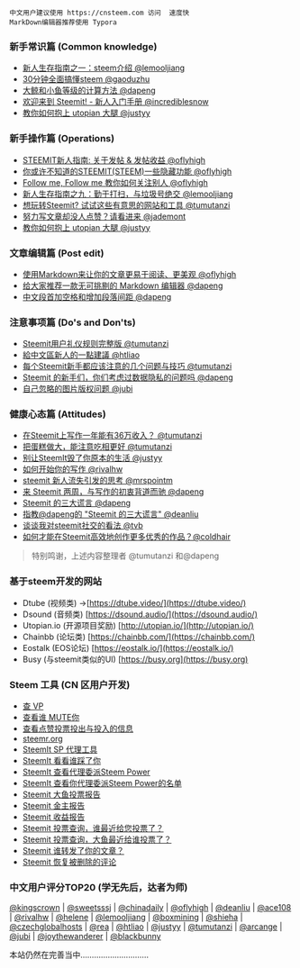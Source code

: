 ````
中文用户建议使用 https://cnsteem.com 访问  速度快
MarkDown编辑器推荐使用 Typora
````
### 新手常识篇 (Common knowledge)

- [新人生存指南之一：steem介绍 @lemooljiang](https://cnsteem.com/steemit/@lemooljiang/3f5j36-steem)
- [30分钟全面搞懂steem @gaoduzhu](https://cnsteem.com/steem/@gaoduzhu/steem)
- [大鲸和小鱼等级的计算方法 @dapeng](https://cnsteem.com/cn/@dapeng/definition-of-small-fish-and-big-whale-on-steemit)
- [欢迎来到 Steemit! - 新人入门手册 @incrediblesnow](https://cnsteem.com/cn/@incrediblesnow/jklx2-steemit)
- [教你如何抱上 utopian 大腿 @justyy](https://cnsteem.com/cn/@justyy/utopian)

### 新手操作篇 (Operations)

- [STEEMIT新人指南: 关于发帖 & 发帖收益 @oflyhigh](https://cnsteem.com/steemit/@oflyhigh/steemit-and)
- [你或许不知道的STEEMIT(STEEM)一些隐藏功能 @oflyhigh](https://cnsteem.com/cn/@oflyhigh/steemit-steem)
- [Follow me, Follow me 教你如何关注别人 @oflyhigh](https://cnsteem.com/cn/@oflyhigh/follow-me-follow-me)
- [新人生存指南之九：勤于打扫，与垃圾号绝交 @lemooljiang](https://cnsteem.com/cn/@lemooljiang/3s29oy)
- [想玩转Steemit? 试试这些有意思的网站和工具 @tumutanzi](https://cnsteem.com/cn/@tumutanzi/69vabx-steemit)
- [努力写文章却没人点赞？请看进来 @jademont](https://cnsteem.com/cn/@jademont/6wdija)
- [教你如何抱上 utopian 大腿 @justyy](https://cnsteem.com/cn/@justyy/utopian)

### 文章编辑篇 (Post edit)

- [使用Markdown来让你的文章更易于阅读、更美观 @oflyhigh](https://cnsteem.com/cn/@oflyhigh/markdown)
- [给大家推荐一款无可挑剔的 Markdown 编辑器 @dapeng](https://cnsteem.com/cn/@dapeng/markdown-steemit-tips-the-best-markdown-editors)
- [中文段首加空格和增加段落间距 @dapeng](https://cnsteem.com/cn/@dapeng/steemit-markdown)

### 注意事项篇 (Do's and Don'ts)

- [Steemit用户礼仪规则完整版 @tumutanzi](https://cnsteem.com/cn/@tumutanzi/6gkhr-steemit)
- [給中文區新人的一點建議 @htliao](https://cnsteem.com/cn/@htliao/34kabx)
- [每个Steemit新手都应该注意的几个问题与技巧 @tumutanzi](https://cnsteem.com/cn/@tumutanzi/66fqyu-steemit)
- [Steemit 的新手们，你们考虑过数据隐私的问题吗 @dapeng](https://cnsteem.com/cn/@dapeng/steemit)
- [自己忽略的图片版权问题 @jubi](https://cnsteem.com/cn/@jubi/781yxp)

### 健康心态篇 (Attitudes)

- [在Steemit上写作一年能有36万收入？ @tumutanzi](https://cnsteem.com/cn/@tumutanzi/steemit-36)
- [把蛋糕做大，能注意吃相更好 @tumutanzi](https://cnsteem.com/cn/@tumutanzi/61p3pn)
- [别让SteemIt毁了你原本的生活 @justyy](https://cnsteem.com/cn/@justyy/steemit-don-t-let-steemit-ruin-your-life)
- [如何开始你的写作 @rivalhw](https://cnsteem.com/cn/@rivalhw/5hm8dv)
- [steemit 新人流失引发的思考 @mrspointm](https://cnsteem.com/cn/@mrspointm/steemit-my-thoughts-about-how-many-users-have-left-steem#@mrspointm/re-dapeng-re-mrspointm-steemit-my-thoughts-about-how-many-users-have-left-steem-20170927t111416783z)
- [来 Steemit 两周，与写作的初衷背道而驰 @dapeng](https://cnsteem.com/cn/@dapeng/steemit-two-weeks-on-steemit-rather-a-social-platform-than-a-writing-tool)
- [Steemit 的三大谎言 @dapeng](https://cnsteem.com/cn/@dapeng/three-lies-on-steemit)
- [指教@dapeng的 "Steemit 的三大谎言" @deanliu](https://cnsteem.com/cn/@deanliu/dapeng-steemit)
- [谈谈我对steemit社交的看法 @tvb](https://cnsteem.com/cn/@tvb/steemit-steemit-thinking-is-social)
- [如何才能在Steemit高效地创作更多优秀的作品？@coldhair](https://cnsteem.com/cn/@coldhair/2bwiaw-steemit)
>特别鸣谢，上述内容整理者 @tumutanzi 和@dapeng

### 基于steem开发的网站

- Dtube (视频类)   ->[https://dtube.video/](https://dtube.video/)
- Dsound   (音频类)   [https://dsound.audio/](https://dsound.audio/)
- Utopian.io    (开源项目奖励)   [http://utopian.io/](http://utopian.io/)
- Chainbb   (论坛类)    [https://chainbb.com/](https://chainbb.com/)
- Eostalk    (EOS论坛)    [https://eostalk.io/](https://eostalk.io/)
- Busy (与steemit类似的UI)   [https://busy.org](https://busy.org)

### Steem 工具 (CN 区用户开发)
- [查 VP](http://steemit.serviceuptime.net/check_vote_value.php)
- [查看谁 MUTE你](http://steemit.serviceuptime.net/mute.php)
- [查看点赞投票投出与投入的信息](http://mysteemitfriends.online/)
- [steemr.org](https://steemr.org)
- [SteemIt SP 代理工具](https://helloacm.com/tools/steemit/delegate-form/)
- [SteemIt 看看谁踩了你](https://helloacm.com/tools/steemit/who-downvote-you-steemit/)
- [SteemIt 查看代理委派Steem Power](https://helloacm.com/tools/steemit/list-of-delegators/)
- [SteemIt 查看你代理委派Steem Power的名单](https://helloacm.com/tools/steemit/list-of-delegatees/)
- [Steemit 大鱼投票报告](https://helloacm.com/tools/steemit/list-of-outgoing/)
- [Steemit 金主报告](https://helloacm.com/tools/steemit/list-of-incoming/)
- [Steemit 收益报告](https://helloacm.com/tools/steemit/list-of-payout/)
- [Steemit 投票查询，谁最近给您投票了？](https://helloacm.com/tools/steemit/list-of-lastvotes/)
- [Steemit 投票查询，大鱼最近给谁投票了？](https://helloacm.com/tools/steemit/list-of-outgoing-votes/)
- [Steemit 谁转发了你的文章？](https://helloacm.com/tools/steemit/list-of-reblogs/)
- [Steemit 恢复被删除的评论](https://helloacm.com/tools/steemit/list-of-deleted-comments/)

### 中文用户评分TOP20 (学无先后，达者为师)
 [@kingscrown](https://steemit.com/@kingscrown) | [@sweetsssj](https://steemit.com/@sweetsssj) | [@chinadaily](https://steemit.com/@chinadaily) | [@oflyhigh](https://steemit.com/@oflyhigh) | [@deanliu](https://steemit.com/@deanliu) | [@ace108](https://steemit.com/@ace108)  | [@rivalhw](https://steemit.com/@rivalhw) | [@helene](https://steemit.com/@helene)  | [@lemooljiang](https://steemit.com/@lemooljiang) | [@boxmining](https://steemit.com/@boxmining) | [@shieha](https://steemit.com/@shieha)  | [@czechglobalhosts](https://steemit.com/@czechglobalhosts) | [@rea](https://steemit.com/@rea)  | [@htliao](https://steemit.com/@htliao)  | [@justyy](https://steemit.com/@justyy)  | [@tumutanzi](https://steemit.com/@tumutanzi) | [@arcange](https://steemit.com/@arcange) | [@jubi](https://steemit.com/@jubi) | [@joythewanderer](https://steemit.com/@joythewanderer) | [@blackbunny](https://steemit.com/@blackbunny) 
 
 本站仍然在完善当中…………………………

